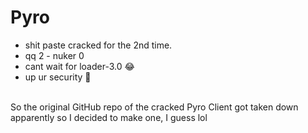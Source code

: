 # Pyro
- shit paste cracked for the 2nd time.
- qq 2 - nuker 0
- cant wait for loader-3.0 :joy:
- up ur security 🥱<br><br>

So the original GitHub repo of the cracked Pyro Client got taken down apparently so I decided to make one, I guess lol

